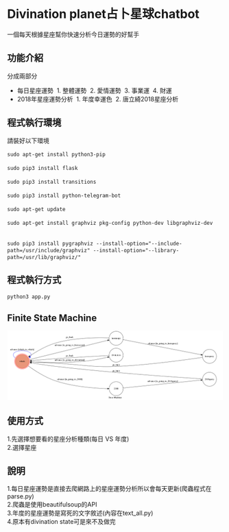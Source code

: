 # Divination planet占卜星球chatbot
一個每天根據星座幫你快速分析今日運勢的好幫手
## 功能介紹
分成兩部分
- 每日星座運勢
  1. 整體運勢
  2. 愛情運勢
  3. 事業運
  4. 財運
- 2018年星座運勢分析
  1. 年度幸運色
  2. 唐立綺2018星座分析
## 程式執行環境
請裝好以下環境
```
sudo apt-get install python3-pip

sudo pip3 install flask 

sudo pip3 install transitions

sudo pip3 install python-telegram-bot

sudo apt-get update

sudo apt-get install graphviz pkg-config python-dev libgraphviz-dev


sudo pip3 install pygraphviz --install-option="--include-path=/usr/include/graphviz" --install-option="--library-path=/usr/lib/graphviz/" 
```
## 程式執行方式
```
python3 app.py
```

## Finite State Machine
![fsm](./show-fsm.png)

## 使用方式
1.先選擇想要看的星座分析種類(每日 VS 年度) <br>
2.選擇星座 <br>

## 說明
1.每日星座運勢是直接去爬網路上的星座運勢分析所以會每天更新(爬蟲程式在parse.py) <br>
2.爬蟲是使用beautifulsoup的API <br>
3.年度的星座運勢是寫死的文字敘述(內容在text_all.py) <br>
4.原本有divination state可是來不及做完 <br>
